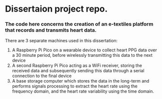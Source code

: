 ﻿# Dissertaion project repo.
### The code here concerns the creation of an e-textiles platform that records and transmits heart data.

There are 3 separate machines used in this dissertation:
1. A Raspberry Pi Pico on a wearable device to collect heart PPG data over a 30 minute period, before wirelessly transmitting this data to the next device
2. A second Raspberry Pi Pico acting as a WiFi receiver, storing the received data and subsequently sending this data through a serial connection to the final device
3. A base storage computer which stores the data in the long-term and performs signals processing to extract the heart rate using the frequency domain, and the heart rate variability using the time domain.
